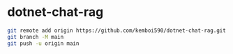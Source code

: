 # dotnet-chat-rag

```sh
git remote add origin https://github.com/kemboi590/dotnet-chat-rag.git
git branch -M main
git push -u origin main
```
